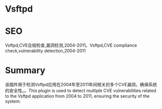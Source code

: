 # Vsftpd
# SEO
Vsftpd,CVE合规检查,漏洞检测,2004-2011。Vsftpd,CVE compliance check,vulnerability detection,2004-2011
# Summary
该插件用于检测Vsftpd应用在2004年至2011年间相关的多个CVE漏洞，确保系统的安全性。。This plugin is used to detect multiple CVE vulnerabilities related to the Vsftpd application from 2004 to 2011, ensuring the security of the system.
